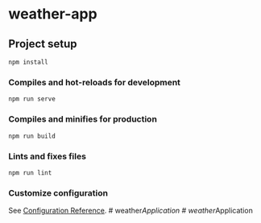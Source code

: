 # weather-app

## Project setup
```
npm install
```

### Compiles and hot-reloads for development
```
npm run serve
```

### Compiles and minifies for production
```
npm run build
```

### Lints and fixes files
```
npm run lint
```

### Customize configuration
See [Configuration Reference](https://cli.vuejs.org/config/).
#   w e a t h e r _ A p p l i c a t i o n  
 #   w e a t h e r _ A p p l i c a t i o n  
 